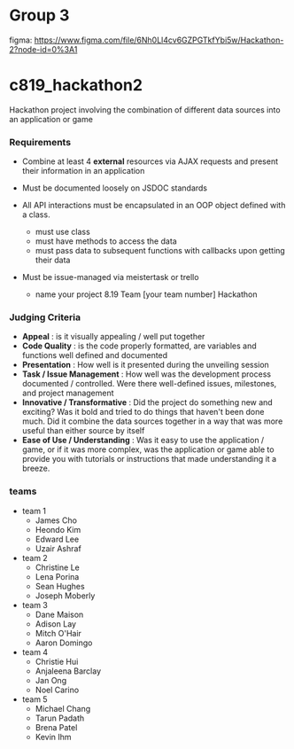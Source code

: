 # Group 3
figma: https://www.figma.com/file/6Nh0Ll4cv6GZPGTkfYbi5w/Hackathon-2?node-id=0%3A1

# c819_hackathon2

Hackathon project involving the combination of different data sources into an application or game

### Requirements
- Combine at least 4 **external** resources via AJAX requests and present their information in an application
- Must be documented loosely on JSDOC standards
- All API interactions must be encapsulated in an OOP object defined with a class.
  - must use class
  - must have methods to access the data
  - must pass data to subsequent functions with callbacks upon getting their data
  
- Must be issue-managed via meistertask or trello
  - name your project 8.19 Team [your team number] Hackathon

### Judging Criteria
- **Appeal** : is it visually appealing / well put together
- **Code Quality** : is the code properly formatted, are variables and functions well defined and documented
- **Presentation** : How well is it presented during the unveiling session
- **Task / Issue Management** : How well was the development process documented / controlled.  Were there well-defined issues, milestones, and project management
- **Innovative / Transformative** : Did the project do something new and exciting?  Was it bold and tried to do things that haven't been done much.  Did it combine the data sources together in a way that was more useful than either source by itself
- **Ease of Use / Understanding** : Was it easy to use the application / game, or if it was more complex, was the application or game able to provide you with tutorials or instructions that made understanding it a breeze.

### teams

- team 1
    - James Cho
    - Heondo Kim
    - Edward Lee
    - Uzair Ashraf
- team 2
    - Christine Le
    - Lena Porina
    - Sean Hughes
    - Joseph Moberly
- team 3
    - Dane Maison
    - Adison Lay
    - Mitch O'Hair
    - Aaron Domingo
- team 4
    - Christie Hui
    - Anjaleena Barclay
    - Jan Ong
    - Noel Carino
- team 5
    - Michael Chang
    - Tarun Padath
    - Brena Patel
    - Kevin Ihm
